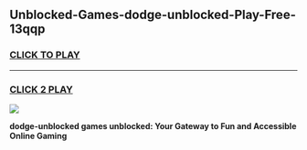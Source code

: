 
## Unblocked-Games-dodge-unblocked-Play-Free-13qqp
<h3>
<a href="https://premium76.site?title=dodge-unblocked&ref=20M">CLICK TO PLAY</a></h3>
<hr>

<h3>
<a href="https://premium76.site?title=dodge-unblocked&ref=20M">CLICK 2 PLAY</a>
  
</h3>

<a href="https://premium76.site?title=dodge-unblocked&ref=19M"><img src="https://clearcache.store/games.png"></a>


**dodge-unblocked games unblocked: Your Gateway to Fun and Accessible Online Gaming**
